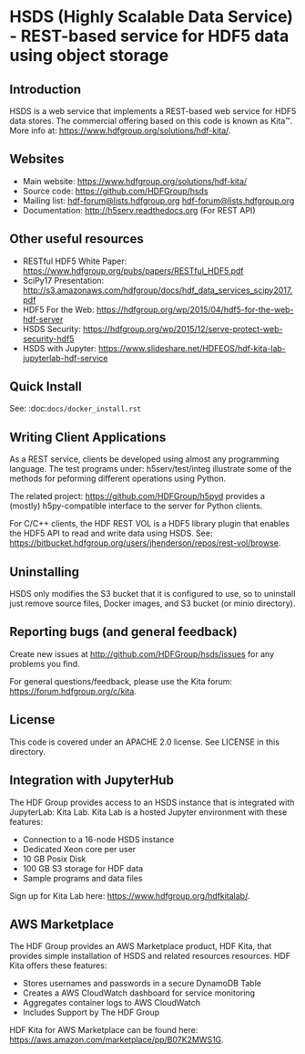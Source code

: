 HSDS (Highly Scalable Data Service) - REST-based service for HDF5 data using object storage
===========================================================================================


Introduction
------------
HSDS is a web service that implements a REST-based web service for HDF5 data stores.
The commercial offering based on this code is known as Kita&trade;.
More info at: https://www.hdfgroup.org/solutions/hdf-kita/. 

Websites
--------

* Main website: https://www.hdfgroup.org/solutions/hdf-kita/ 
* Source code: https://github.com/HDFGroup/hsds
* Mailing list: hdf-forum@lists.hdfgroup.org <hdf-forum@lists.hdfgroup.org>
* Documentation: http://h5serv.readthedocs.org  (For REST API)

Other useful resources
----------------------

* RESTful HDF5 White Paper: https://www.hdfgroup.org/pubs/papers/RESTful_HDF5.pdf  
* SciPy17 Presentation: http://s3.amazonaws.com/hdfgroup/docs/hdf_data_services_scipy2017.pdf 
* HDF5 For the Web: https://hdfgroup.org/wp/2015/04/hdf5-for-the-web-hdf-server
* HSDS Security: https://hdfgroup.org/wp/2015/12/serve-protect-web-security-hdf5 
* HSDS with Jupyter: https://www.slideshare.net/HDFEOS/hdf-kita-lab-jupyterlab-hdf-service 


Quick Install
-------------

See: :doc:`docs/docker_install.rst`
 
 
Writing Client Applications
----------------------------
As a REST service, clients be developed using almost any programming language.  The 
test programs under: h5serv/test/integ illustrate some of the methods for peforming
different operations using Python. 

The related project: https://github.com/HDFGroup/h5pyd provides a (mostly) h5py-compatible 
interface to the server for Python clients.

For C/C++ clients, the HDF REST VOL is a HDF5 library plugin that enables the HDF5 API to read and write data 
using HSDS.  See: https://bitbucket.hdfgroup.org/users/jhenderson/repos/rest-vol/browse. 

Uninstalling
------------

HSDS only modifies the S3 bucket that it is configured to use, so to uninstall just remove 
source files, Docker images, and S3 bucket (or minio directory). 

    
Reporting bugs (and general feedback)
-------------------------------------

Create new issues at http://github.com/HDFGroup/hsds/issues for any problems you find. 

For general questions/feedback, please use the Kita forum: https://forum.hdfgroup.org/c/kita.

License
-------

This code is covered under an APACHE 2.0 license.  See LICENSE in this directory.

Integration with JupyterHub
---------------------------

The HDF Group provides access to an HSDS instance that is integrated with JupyterLab: Kita Lab.  Kita Lab is a hosted Jupyter environment with these features:

* Connection to a 16-node HSDS instance
* Dedicated Xeon core per user
* 10 GB Posix Disk
* 100 GB S3 storage for HDF data
* Sample programs and data files

Sign up for Kita Lab here: https://www.hdfgroup.org/hdfkitalab/. 

AWS Marketplace
---------------

The HDF Group provides an AWS Marketplace product, HDF Kita, that provides simple installation of HSDS
and related resources resources.  HDF Kita offers these features:

* Stores usernames and passwords in a secure DynamoDB Table
* Creates a AWS CloudWatch dashboard for service monitoring
* Aggregates container logs to AWS CloudWatch
* Includes Support by The HDF Group

HDF Kita for AWS Marketplace can be found here: https://aws.amazon.com/marketplace/pp/B07K2MWS1G. 
